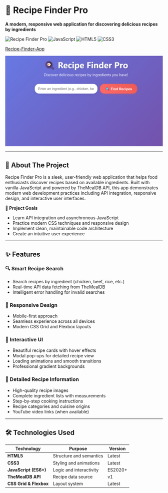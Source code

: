 # 🍳 Recipe Finder Pro

**A modern, responsive web application for discovering delicious recipes by ingredients**

![Recipe Finder Pro](https://img.shields.io/badge/Project%20Status-Complete-brightgreen) ![JavaScript](https://img.shields.io/badge/JavaScript-ES6+-yellow) ![HTML5](https://img.shields.io/badge/HTML-5-orange) ![CSS3](https://img.shields.io/badge/CSS-3-blue)

[Recipe-Finder-App](https://recipe-finder-self-pi.vercel.app/)

![Recipe App Screenshot](image.png)


---

## 📖 About The Project

Recipe Finder Pro is a sleek, user-friendly web application that helps food enthusiasts discover recipes based on available ingredients. Built with vanilla JavaScript and powered by TheMealDB API, this app demonstrates modern web development practices including API integration, responsive design, and interactive user interfaces.

**🎯 Project Goals**
- Learn API integration and asynchronous JavaScript  
- Practice modern CSS techniques and responsive design  
- Implement clean, maintainable code architecture  
- Create an intuitive user experience  

---

## ✨ Features

### 🔍 Smart Recipe Search
- Search recipes by ingredient (chicken, beef, rice, etc.)
- Real-time API data fetching from TheMealDB
- Intelligent error handling for invalid searches

### 📱 Responsive Design
- Mobile-first approach
- Seamless experience across all devices
- Modern CSS Grid and Flexbox layouts

### 🎨 Interactive UI
- Beautiful recipe cards with hover effects
- Modal pop-ups for detailed recipe view
- Loading animations and smooth transitions
- Professional gradient backgrounds

### 📄 Detailed Recipe Information
- High-quality recipe images
- Complete ingredient lists with measurements
- Step-by-step cooking instructions
- Recipe categories and cuisine origins
- YouTube video links (when available)

---

## 🛠️ Technologies Used

| Technology | Purpose | Version |
|------------|---------|---------|
| **HTML5** | Structure and semantics | Latest |
| **CSS3** | Styling and animations | Latest |
| **JavaScript (ES6+)** | Logic and interactivity | ES2020+ |
| **TheMealDB API** | Recipe data source | v1 |
| **CSS Grid & Flexbox** | Layout system | Latest |
